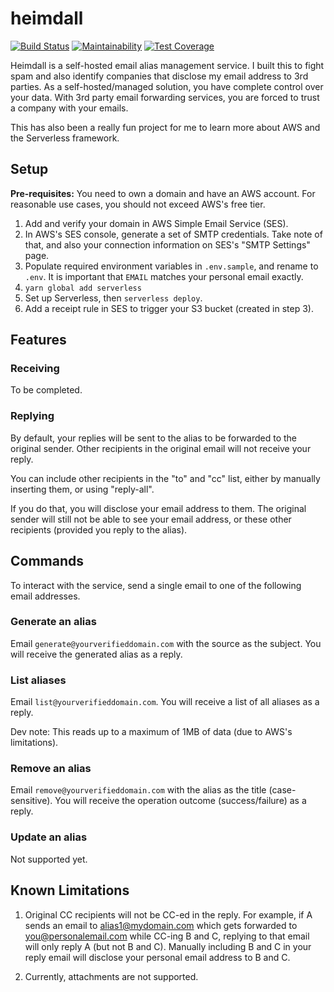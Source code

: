 # heimdall

[![Build Status](https://travis-ci.com/fterh/heimdall.svg?branch=master)](https://travis-ci.com/fterh/heimdall)
[![Maintainability](https://api.codeclimate.com/v1/badges/8400b327ea3d328c9f5e/maintainability)](https://codeclimate.com/github/fterh/heimdall/maintainability)
[![Test Coverage](https://api.codeclimate.com/v1/badges/8400b327ea3d328c9f5e/test_coverage)](https://codeclimate.com/github/fterh/heimdall/test_coverage)

Heimdall is a self-hosted email alias management service.
I built this to fight spam and also identify companies that disclose my email address to 3rd parties.
As a self-hosted/managed solution, you have complete control over your data.
With 3rd party email forwarding services, you are forced to trust a company with your emails.

This has also been a really fun project for me to learn more about AWS and the Serverless framework.

## Setup

**Pre-requisites:** You need to own a domain and have an AWS account. For reasonable use cases, you should not exceed AWS's free tier.

1. Add and verify your domain in AWS Simple Email Service (SES).
2. In AWS's SES console, generate a set of SMTP credentials.
   Take note of that, and also your connection information on SES's "SMTP Settings" page.
3. Populate required environment variables in `.env.sample`, and rename to `.env`.
   It is important that `EMAIL` matches your personal email exactly.
4. `yarn global add serverless`
5. Set up Serverless, then `serverless deploy`.
6. Add a receipt rule in SES to trigger your S3 bucket (created in step 3).

## Features

### Receiving

To be completed.

### Replying

By default, your replies will be sent to the alias to be forwarded to the original sender.
Other recipients in the original email will not receive your reply.

You can include other recipients in the "to" and "cc" list,
either by manually inserting them, or using "reply-all".

If you do that, you will disclose your email address to them.
The original sender will still not be able to see your email address,
or these other recipients (provided you reply to the alias).

## Commands

To interact with the service, send a single email to one of the following email addresses.

### Generate an alias

Email `generate@yourverifieddomain.com` with the source as the subject. You will receive the generated alias as a reply.

### List aliases

Email `list@yourverifieddomain.com`. You will receive a list of all aliases as a reply.

Dev note: This reads up to a maximum of 1MB of data (due to AWS's limitations).

### Remove an alias

Email `remove@yourverifieddomain.com` with the alias as the title (case-sensitive). You will receive the operation outcome (success/failure) as a reply.

### Update an alias

Not supported yet.

## Known Limitations

1. Original CC recipients will not be CC-ed in the reply.
   For example, if A sends an email to alias1@mydomain.com which gets forwarded to you@personalemail.com while CC-ing
   B and C, replying to that email will only reply A (but not B and C).
   Manually including B and C in your reply email will disclose your personal email address to B and C.

2. Currently, attachments are not supported.
